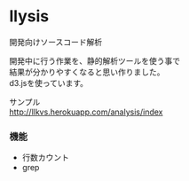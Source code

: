 llysis
======

開発向けソースコード解析


開発中に行う作業を、静的解析ツールを使う事で  
結果が分かりやすくなると思い作りました。  
d3.jsを使っています。  


サンプル  
http://llkvs.herokuapp.com/analysis/index


### 機能
* 行数カウント
* grep
